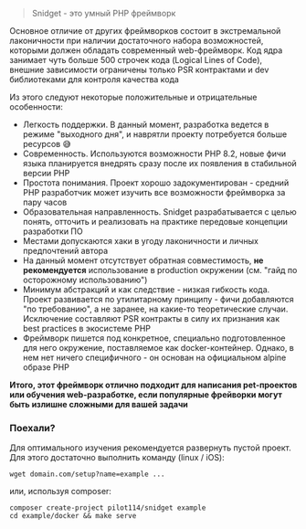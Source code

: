 > Snidget - это умный PHP фреймворк

Основное отличие от других фреймворков состоит в экстрeмальной лаконичности при наличии достаточного набора
возможностей, которыми должен обладать современный web-фреймворк. Код ядра занимает чуть больше 500 строчек кода
(Logical Lines of Code), внешние зависимости ограничены только PSR контрактами и dev библиотеками для контроля
качества кода

Из этого следуют некоторые положительные и отрицательные особенности:
 
- Легкость поддержки. В данный момент, разработка ведется в режиме "выходного дня", и наврятли
проекту потребуется больше ресурсов 😅
- Современность. Используются возможности PHP 8.2, новые фичи языка планируется внедрять сразу после их появления
в стабильной версии PHP
- Простота понимания. Проект хорошо задокументирован - средний PHP разработчик может изучить все возможности
фреймворка за пару часов
- Образовательная направленность. Snidget разрабатывается с целью понять, отточить и реализовать на практике
передовые концепции разработки ПО
- Местами допускаются хаки в угоду лаконичности и личных предпочтений автора
- На данный момент отсутствует обратная совместимость, **не рекомендуется** использование в production окружении
  (см. "гайд по осторожному использованию")
- Минимум абстракций и как следствие - низкая гибкость кода. Проект развивается по утилитарному принципу - фичи
добавляются "по требованию", а не заранее, на какие-то теоретические случаи. Исключение составляют PSR контракты
в силу их признания как best practices в экосистеме PHP
- Фреймворк пишется под конкретное, специально подготовленное для него окружение, поставляемое как docker-контейнер.
Однако, в нем нет ничего специфичного - он основан на официальном alpine образе PHP

**Итого, этот фреймворк отлично подходит для написания pet-проектов или обучения web-разработке, если
популярные фрейворки могут быть излишне сложными для вашей задачи**

### Поехали?

Для оптимального изучения рекомендуется развернуть пустой проект. Для этого достаточно выполнить команду (linux / iOS):

    wget domain.com/setup?name=example ...

или, используя composer:

    composer create-project pilot114/snidget example
    cd example/docker && make serve

